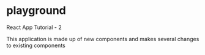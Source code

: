 # playground
React App Tutorial - 2

This application is made up of new components
and makes several changes to existing components
